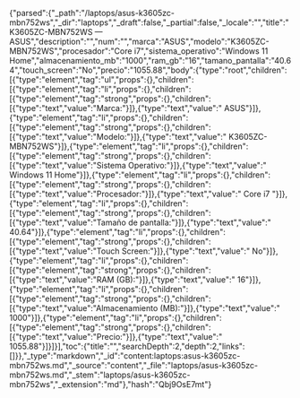 {"parsed":{"_path":"/laptops/asus-k3605zc-mbn752ws","_dir":"laptops","_draft":false,"_partial":false,"_locale":"","title":"K3605ZC-MBN752WS — ASUS","description":"","num":"","marca":"ASUS","modelo":"K3605ZC-MBN752WS","procesador":"Core i7","sistema_operativo":"Windows 11 Home","almacenamiento_mb":"1000","ram_gb":"16","tamano_pantalla":"40.64","touch_screen":"No","precio":"1055.88","body":{"type":"root","children":[{"type":"element","tag":"ul","props":{},"children":[{"type":"element","tag":"li","props":{},"children":[{"type":"element","tag":"strong","props":{},"children":[{"type":"text","value":"Marca:"}]},{"type":"text","value":" ASUS"}]},{"type":"element","tag":"li","props":{},"children":[{"type":"element","tag":"strong","props":{},"children":[{"type":"text","value":"Modelo:"}]},{"type":"text","value":" K3605ZC-MBN752WS"}]},{"type":"element","tag":"li","props":{},"children":[{"type":"element","tag":"strong","props":{},"children":[{"type":"text","value":"Sistema Operativo:"}]},{"type":"text","value":" Windows 11 Home"}]},{"type":"element","tag":"li","props":{},"children":[{"type":"element","tag":"strong","props":{},"children":[{"type":"text","value":"Procesador:"}]},{"type":"text","value":" Core i7 "}]},{"type":"element","tag":"li","props":{},"children":[{"type":"element","tag":"strong","props":{},"children":[{"type":"text","value":"Tamaño de pantalla:"}]},{"type":"text","value":" 40.64"}]},{"type":"element","tag":"li","props":{},"children":[{"type":"element","tag":"strong","props":{},"children":[{"type":"text","value":"Touch Screen:"}]},{"type":"text","value":" No"}]},{"type":"element","tag":"li","props":{},"children":[{"type":"element","tag":"strong","props":{},"children":[{"type":"text","value":"RAM (GB):"}]},{"type":"text","value":" 16"}]},{"type":"element","tag":"li","props":{},"children":[{"type":"element","tag":"strong","props":{},"children":[{"type":"text","value":"Almacenamiento (MB):"}]},{"type":"text","value":" 1000"}]},{"type":"element","tag":"li","props":{},"children":[{"type":"element","tag":"strong","props":{},"children":[{"type":"text","value":"Precio:"}]},{"type":"text","value":" 1055.88"}]}]}],"toc":{"title":"","searchDepth":2,"depth":2,"links":[]}},"_type":"markdown","_id":"content:laptops:asus-k3605zc-mbn752ws.md","_source":"content","_file":"laptops/asus-k3605zc-mbn752ws.md","_stem":"laptops/asus-k3605zc-mbn752ws","_extension":"md"},"hash":"Qbj9OsE7mt"}
